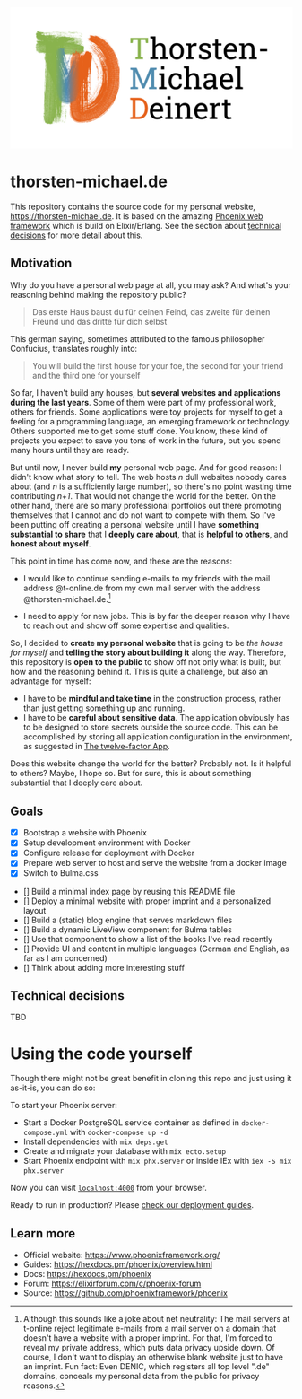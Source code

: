 ![Logo and Name: Thorsten-Michael Deinert](priv/static/images/tmde-slogan.png?raw=true)

# thorsten-michael.de

This repository contains the source code for my personal website, https://thorsten-michael.de. It is based on the amazing [Phoenix web framework](https://phoenixframework.org) which is build on Elixir/Erlang. See the section about [technical decisions](#technical-decisions) for more detail about this.

## Motivation

Why do you have a personal web page at all, you may ask? And what's your reasoning behind making the repository public?

> Das erste Haus baust du für deinen Feind, das zweite für deinen Freund und das dritte für dich selbst

This german saying, sometimes attributed to the famous philosopher Confucius, translates roughly into:

> You will build the first house for your foe, the second for your friend and the third one for yourself

So far, I haven't build any houses, but **several websites and applications during the last years**. Some of them were part of my professional work, others for friends. Some applications were toy projects for myself to get a feeling for a programming language, an emerging framework or technology. Others supported me to get some stuff done. You know, these kind of projects you expect to save you tons of work in the future, but you spend many hours until they are ready.

But until now, I never build **my** personal web page. And for good reason: I didn't know what story to tell. The web hosts _n_ dull websites nobody cares about (and _n_ is a sufficiently large number), so there's no point wasting time contributing _n+1_. That would not change the world for the better. On the other hand, there are so many professional portfolios out there promoting themselves that I cannot and do not want to compete with them. So I've been putting off creating a personal website until I have **something substantial to share** that I **deeply care about**, that is **helpful to others**, and **honest about myself**.

This point in time has come now, and these are the reasons:

- I would like to continue sending e-mails to my friends with the mail address @t-online.de from my own mail server with the address @thorsten-michael.de.[^note]

- I need to apply for new jobs. This is by far the deeper reason why I have to reach out and show off some expertise and qualities.

So, I decided to **create my personal website** that is going to be _the house for myself_ and **telling the story about building it** along the way. Therefore, this repository is **open to the public** to show off not only what is built, but how and the reasoning behind it. This is quite a challenge, but also an advantage for myself:

- I have to be **mindful and take time** in the construction process, rather than just getting something up and running.
- I have to be **careful about sensitive data**. The application obviously has to be designed to store secrets outside the source code. This can be accomplished by storing all application configuration in the environment, as suggested in [The twelve-factor App](https://12factor.net/config).

Does this website change the world for the better? Probably not. Is it helpful to others? Maybe, I hope so. But for sure, this is about something substantial that I deeply care about.

## Goals

- [x] Bootstrap a website with Phoenix
- [x] Setup development environment with Docker
- [x] Configure release for deployment with Docker
- [x] Prepare web server to host and serve the website from a docker image
- [x] Switch to Bulma.css
- [] Build a minimal index page by reusing this README file
- [] Deploy a minimal website with proper imprint and a personalized layout
- [] Build a (static) blog engine that serves markdown files
- [] Build a dynamic LiveView component for Bulma tables
- [] Use that component to show a list of the books I've read recently
- [] Provide UI and content in multiple languages (German and English, as far as I am concerned)
- [] Think about adding more interesting stuff

## Technical decisions

TBD

# Using the code yourself

Though there might not be great benefit in cloning this repo and just using it as-it-is, you can do so:

To start your Phoenix server:

- Start a Docker PostgreSQL service container as defined in `docker-compose.yml` with `docker-compose up -d`
- Install dependencies with `mix deps.get`
- Create and migrate your database with `mix ecto.setup`
- Start Phoenix endpoint with `mix phx.server` or inside IEx with `iex -S mix phx.server`

Now you can visit [`localhost:4000`](http://localhost:4000) from your browser.

Ready to run in production? Please [check our deployment guides](https://hexdocs.pm/phoenix/deployment.html).

## Learn more

- Official website: https://www.phoenixframework.org/
- Guides: https://hexdocs.pm/phoenix/overview.html
- Docs: https://hexdocs.pm/phoenix
- Forum: https://elixirforum.com/c/phoenix-forum
- Source: https://github.com/phoenixframework/phoenix

[^note]: Although this sounds like a joke about net neutrality: The mail servers at t-online reject legitimate e-mails from a mail server on a domain that doesn't have a website with a proper imprint. For that, I'm forced to reveal my private address, which puts data privacy upside down. Of course, I don't want to display an otherwise blank website just to have an imprint. Fun fact: Even DENIC, which registers all top level ".de" domains, conceals my personal data from the public for privacy reasons.
